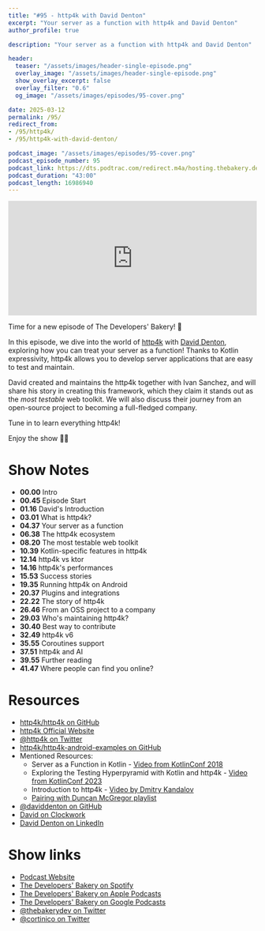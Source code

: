 ```yaml
---
title: "#95 - http4k with David Denton"
excerpt: "Your server as a function with http4k and David Denton"
author_profile: true

description: "Your server as a function with http4k and David Denton"

header:
  teaser: "/assets/images/header-single-episode.png"
  overlay_image: "/assets/images/header-single-episode.png"
  show_overlay_excerpt: false
  overlay_filter: "0.6"
  og_image: "/assets/images/episodes/95-cover.png"

date: 2025-03-12
permalink: /95/
redirect_from:
- /95/http4k/
- /95/http4k-with-david-denton/

podcast_image: "/assets/images/episodes/95-cover.png"
podcast_episode_number: 95
podcast_link: https://dts.podtrac.com/redirect.m4a/hosting.thebakery.dev/95-thedevelopersbakery-http4k.m4a
podcast_duration: "43:00"
podcast_length: 16986940
---
```


<iframe src="https://open.spotify.com/embed-podcast/show/4jV6Yoz7D38sZJlYMzJm3k" width="100%" height="232" frameborder="0" allowtransparency="true" allow="encrypted-media"></iframe>

Time for a new episode of The Developers' Bakery! 🎉

In this episode, we dive into the world of [http4k](https://www.http4k.org/) with [David Denton](https://github.com/daviddenton), exploring how you can treat your server as a function! Thanks to Kotlin expressivity, http4k allows you to develop server applications that are easy to test and maintain.

David created and maintains the http4k together with Ivan Sanchez, and will share his story in creating this framework, which they claim it stands out as the _most testable_ web toolkit. We will also discuss their journey from an open-source project to becoming a full-fledged company.

Tune in to learn everything http4k!

Enjoy the show 👨‍🍳

# Show Notes

- **00.00** Intro
- **00.45** Episode Start
- **01.16** David's Introduction
- **03.01** What is http4k?
- **04.37** Your server as a function
- **06.38** The http4k ecosystem
- **08.20** The most testable web toolkit
- **10.39** Kotlin-specific features in http4k
- **12.14** http4k vs ktor
- **14.16** http4k's performances
- **15.53** Success stories
- **19.35** Running http4k on Android
- **20.37** Plugins and integrations
- **22.22** The story of http4k
- **26.46** From an OSS project to a company
- **29.03** Who's maintaining http4k?
- **30.40** Best way to contribute
- **32.49** http4k v6
- **35.55** Coroutines support
- **37.51** http4k and AI
- **39.55** Further reading
- **41.47** Where people can find you online?

# Resources

* <i class="fab fa-github"></i> [http4k/http4k on GitHub](https://github.com/http4k/http4k)
* <i class="fas fa-link"></i> [http4k Official Website](https://www.http4k.org/)
* <i class="fab fa-twitter"></i> [@http4k on Twitter](https://twitter.com/http4k)
* <i class="fab fa-github"></i> [http4k/http4k-android-examples on GitHub](https://github.com/http4k/http4k-android-examples)
* Mentioned Resources:
    * <i class="fab fa-youtube"></i> Server as a Function in Kotlin - [Video from KotlinConf 2018](https://youtu.be/vdxBNh1qx1Q?si=uNXPU4Y7LbidozGZ)
    * <i class="fab fa-youtube"></i> Exploring the Testing Hyperpyramid with Kotlin and http4k - [Video from KotlinConf 2023](https://youtu.be/CrslqbMbaD8?si=ukRoir_az9MZEX9J)
    * <i class="fab fa-youtube"></i> Introduction to http4k - [Video by Dmitry Kandalov](https://www.youtube.com/watch?v=FVvn-aFO--Q)
    * <i class="fab fa-youtube"></i> [Pairing with Duncan McGregor playlist](https://www.youtube.com/playlist?list=PL1ssMPpyqocg5TKqmiGWlvi3O5L8XPe8Q)
* <i class="fab fa-github"></i> [@daviddenton on GitHub](https://github.com/daviddenton)
* <i class="fas fa-link"></i> [David on Clockwork](https://clockwork.ing/directory/david-denton/)
* <i class="fab fa-linkedin"></i> [David Denton on LinkedIn](https://www.linkedin.com/in/denton-david/)

# Show links

* <i class="fas fa-link"></i> [Podcast Website](https://thebakery.dev)
* <i class="fab fa-spotify"></i> [The Developers' Bakery on Spotify](https://open.spotify.com/show/4jV6Yoz7D38sZJlYMzJm3k?si=AL3ske_0R_CKlEScMhYhug)
* <i class="fas fa-podcast"></i> [The Developers' Bakery on Apple Podcasts](https://podcasts.apple.com/us/podcast/the-developers-bakery/id1542849034)
* <i class="fab fa-google-play"></i> [The Developers' Bakery on Google Podcasts](https://podcasts.google.com/feed/aHR0cHM6Ly90aGViYWtlcnkuZGV2L3BvZGNhc3QueG1s)
* <i class="fab fa-twitter"></i> [@thebakerydev on Twitter](https://twitter.com/thebakerydev)
* <i class="fab fa-twitter"></i> [@cortinico on Twitter](https://twitter.com/cortinico)
